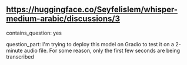 ## https://huggingface.co/Seyfelislem/whisper-medium-arabic/discussions/3

contains_question: yes

question_part: I'm trying to deploy this model on Gradio to test it on a 2-minute audio file. For some reason, only the first few seconds are being transcribed